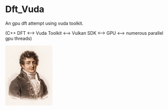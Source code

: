 # Dft_Vuda

An gpu dft attempt using vuda toolkit.

(C++ DFT <--> Vuda Toolkit <--> Vulkan SDK <--> GPU <--> numerous parallel gpu threads)


<img src="/img/fourier.jpg" width="150">
